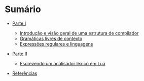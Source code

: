 Sumário
======

* [Parte I](part1/README.md)
    * [Introdução e visão geral de uma estrutura de compilador](part1/introduction-and-overview-of-compiler-structure.md)
    * [Gramáticas livres de contexto](part1/context-free-grammars.md)
    * [Expressões regulares e linguagens](part1/regular-expressions-and-languages.md)

* [Parte II](part2/README.md)
    * [Escrevendo um analisador léxico em Lua](part2/writing-a-lexical-analyser-in-lua.md)

* [Referências](REFERENCES.md)